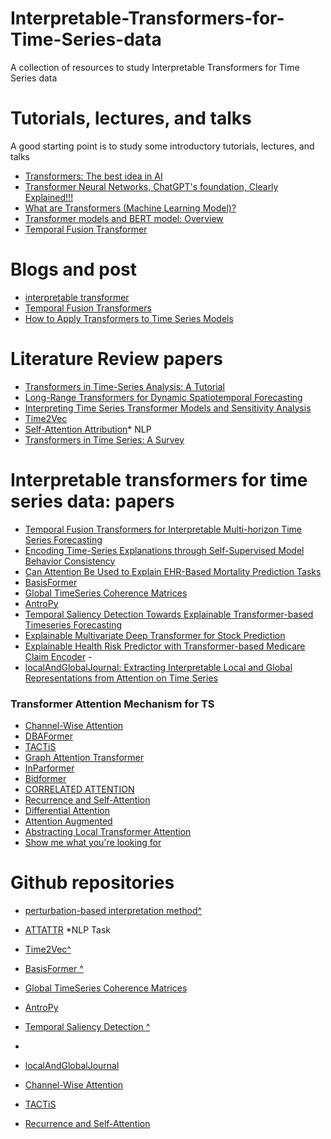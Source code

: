 # Interpretable-Transformers-for-Time-Series-data
A collection of resources to study Interpretable Transformers for Time Series data

# Tutorials, lectures, and talks
A good starting point is to study some introductory tutorials, lectures, and talks

- [Transformers: The best idea in AI](https://youtu.be/9uw3F6rndnA?t=479)
- [Transformer Neural Networks, ChatGPT's foundation, Clearly Explained!!!](https://youtu.be/zxQyTK8quyY?t=2](https://youtu.be/zxQyTK8quyY?t=2)https://youtu.be/zxQyTK8quyY?t=2)
- [What are Transformers (Machine Learning Model)?](https://www.youtube.com/watch?v=ZXiruGOCn9s&pp=ygUndHJhbnNmb3JtZXJzIG1hY2hpbmUgbGVhcm5pbmcgZXhwbGFpbmVk)
- [Transformer models and BERT model: Overview](https://youtu.be/t45S_MwAcOw?t=35)
- [Temporal Fusion Transformer](https://medium.com/dataness-ai/understanding-temporal-fusion-transformer-9a7a4fcde74b)
  

# Blogs and post
- [interpretable transformer](https://towardsdatascience.com/tft-an-interpretable-transformer-70147bcf6212)
- [Temporal Fusion Transformers](https://research.google/pubs/temporal-fusion-transformers-for-interpretable-multi-horizon-time-series-forecasting/)
- [How to Apply Transformers to Time Series Models](https://medium.com/intel-tech/how-to-apply-transformers-to-time-series-models-spacetimeformer-e452f2825d2e)
 
# Literature Review papers
- [Transformers in Time-Series Analysis: A Tutorial](https://arxiv.org/pdf/2205.01138.pdf)
- [Long-Range Transformers for Dynamic Spatiotemporal Forecasting](https://arxiv.org/pdf/2109.12218.pdf)
- [Interpreting Time Series Transformer Models and Sensitivity Analysis](https://arxiv.org/pdf/2401.15119.pdf)
- [Time2Vec](https://arxiv.org/pdf/1907.05321.pdf)
- [Self-Attention Attribution](https://arxiv.org/pdf/2004.11207.pdf)* NLP
- [Transformers in Time Series: A Survey](https://arxiv.org/pdf/2202.07125.pdf)

# Interpretable transformers for time series data: papers
- [Temporal Fusion Transformers for Interpretable Multi-horizon Time Series Forecasting](https://arxiv.org/pdf/1912.09363.pdf)
- [Encoding Time-Series Explanations through Self-Supervised Model Behavior Consistency](https://arxiv.org/pdf/2306.02109.pdf)
- [Can Attention Be Used to Explain EHR-Based Mortality Prediction Tasks](https://arxiv.org/pdf/2308.05110.pdf)
- [BasisFormer](https://openreview.net/pdf?id=xx3qRKvG0T) <!--Nips2024-->
- [Global TimeSeries Coherence Matrices](https://ieeexplore.ieee.org/stamp/stamp.jsp?arnumber=9564126)
- [AntroPy](https://ceur-ws.org/Vol-2993/paper-20.pdf)
- [Temporal Saliency Detection Towards Explainable Transformer-based Timeseries Forecasting](https://link.springer.com/chapter/10.1007/978-3-031-50396-2_14)
- [Explainable Multivariate Deep Transformer for Stock Prediction](https://papers.ssrn.com/sol3/papers.cfm?abstract_id=4713443)
- [Explainable Health Risk Predictor with Transformer-based Medicare Claim Encoder](https://arxiv.org/pdf/2105.09428.pdf)
-<!-- [transformers explainability](https://openaccess.thecvf.com/content/CVPR2021/papers/Chefer_Transformer_Interpretability_Beyond_Attention_Visualization_CVPR_2021_paper.pdf) -->
- [localAndGlobalJournal: Extracting Interpretable Local and Global Representations from Attention on Time Series](https://ui.adsabs.harvard.edu/abs/2023arXiv231211466S/abstract)

### Transformer Attention Mechanism for TS
- [Channel-Wise Attention](https://arxiv.org/pdf/2402.10198v2.pdf)
- [DBAFormer](https://link.springer.com/content/pdf/10.1007/s44230-023-00037-z.pdf)
- [TACTiS](https://proceedings.mlr.press/v162/drouin22a/drouin22a.pdf)
- [Graph Attention Transformer](https://ceur-ws.org/Vol-3343/paper3.pdf)
- [InParformer](https://ojs.aaai.org/index.php/AAAI/article/view/25845)
- [Bidformer](https://ieeexplore.ieee.org/document/10394310)
- [CORRELATED ATTENTION](https://arxiv.org/pdf/2311.11959.pdf)
- [Recurrence and Self-Attention](https://userweb.cs.txstate.edu/~amk181/AIME_LSTM_Attention_vs_Transformer.pdf)
- [Differential Attention](https://arxiv.org/ftp/arxiv/papers/2202/2202.11402.pdf)
- [Attention Augmented](https://arxiv.org/ftp/arxiv/papers/2202/2202.11402.pdf)
- [Abstracting Local Transformer Attention](https://ceur-ws.org/Vol-2993/paper-20.pdf)
- [Show me what you're looking for](https://scholar.google.com/scholar?q=Show+Me+What+You%27re+Looking+For+Visualizing+Abstracted+Transformer+Attention+for+Enhancing+Their+Local+Interpretability+on+Time+Series+Data.)

  
# Github repositories
- [perturbation-based interpretation method^](https://github.com/UVA-MLSys/COVID-19-age-groups) <!-- This work doesn't have new methods, it's good as a reference or reference for the baseline experiments-->
- [ATTATTR](https://github.com/YRdddream/attattr) *NLP Task <!--related to our research question of time series-->
- [Time2Vec^](https://github.com/ojus1/Time2Vec-PyTorch)
- [BasisFormer ^](https://github.com/nzl5116190/Basisformer) <!--the implementation is working fine -->
- [Global TimeSeries Coherence Matrices](https://github.com/cslab-hub/GlobalTimeSeriesCoherenceMatrices)
- [AntroPy](https://github.com/raphaelvallat/antropy)
- [Temporal Saliency Detection ^](https://github.com/duongtrung/time-series-temporal-saliency-patterns/tree/main) <!-- implemented on illness data -->
- <!-- [transformers explainability](https://github.com/hila-chefer/Transformer-Explainability)-->
- [localAndGlobalJournal](https://github.com/cslab-hub/localAndGlobalJournal)

  
- [Channel-Wise Attention](https://github.com/romilbert/samformer)
- [TACTiS](https://github.com/servicenow/tactis)
- [Recurrence and Self-Attention](https://github.com/imics-lab/recurrence-with-self-attention)
  


